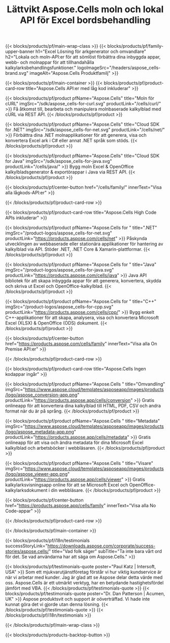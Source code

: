 ﻿---
title: Lättvikt Aspose.Cells moln och lokal API för Excel bordsbehandling
description: "Aspose.Cells Cloud erbjuder en rad SDK:er i olika programmeringsspråk, förenklar åtkomsten till Aspose.Cells REST API och förbättrar prestandan genom sin lätta design."
weight: 50
url: /sv/
---
{{< blocks/products/pf/main-wrap-class >}}
{{< blocks/products/pf/family-upper-banner h1="Excel Lösning för arkgenerator och omvandlare" h2="Lokala och moln-API:er för att sömlöst förbättra dina inbyggda appar, webb- och molnappar för att tillhandahålla kalkylarksbehandlingsfunktioner." logoImageSrc="/headers/aspose_cells-brand.svg" imageAlt="Aspose.Cells Produktfamilj" >}}

{{< blocks/products/pf/main-container >}}
{{< blocks/products/pf/product-card-row title="Aspose.Cells API:er med låg kod inkluderar" >}}

{{< blocks/products/pf/product pfName="Aspose.Cells" title="Moln för cURL" imgSrc="/sdk/aspose_cells-for-curl.svg" productLink="/cells/curl/" >}}
Få åtkomst till, bearbeta och manipulera molnbaserade kalkylblad med cURL via REST API.
{{< /blocks/products/pf/product >}}

{{< blocks/products/pf/product pfName="Aspose.Cells" title="Cloud SDK for .NET" imgSrc="/sdk/aspose_cells-for-net.svg" productLink="/cells/net/" >}}
Förbättra dina .NET molnapplikationer för att generera, visa och konvertera Excel ark i C# eller annat .NET språk som stöds.
{{< /blocks/products/pf/product >}}

{{< blocks/products/pf/product pfName="Aspose.Cells" title="Cloud SDK for Java" imgSrc="/sdk/aspose_cells-for-java.svg" productLink="/cells/java/" >}}
Bygg moln Excel & OpenOffice kalkylbladsgenerator & exportörappar i Java via REST API.
{{< /blocks/products/pf/product >}}

{{< blocks/products/pf/center-button href="/cells/family/" innerText="Visa alla lågkods-API:er" >}}

{{< /blocks/products/pf/product-card-row >}}

{{< blocks/products/pf/product-card-row title="Aspose.Cells High Code APIs inkluderar" >}}

{{< blocks/products/pf/product pfName="Aspose.Cells for " title=".NET" imgSrc="/product-logos/aspose_cells-for-net.svg" productLink="https://products.aspose.com/cells/net" >}}
Påskynda utvecklingen av webbaserade eller stationära applikationer för hantering av kalkylblad via API. Stöder .NET, .NET Core & Xamarin-plattformar.
{{< /blocks/products/pf/product >}}

{{< blocks/products/pf/product pfName="Aspose.Cells for " title="Java" imgSrc="/product-logos/aspose_cells-for-java.svg" productLink="https://products.aspose.com/cells/java" >}}
Java API bibliotek för att skapa inbyggda appar för att generera, konvertera, skydda och skriva ut Excel och OpenOffice-kalkylblad.
{{< /blocks/products/pf/product >}}

{{< blocks/products/pf/product pfName="Aspose.Cells for " title="C++" imgSrc="/product-logos/aspose_cells-for-cpp.svg" productLink="https://products.aspose.com/cells/cpp/" >}}
Bygg enkelt C++-applikationer för att skapa, analysera, visa och konvertera Microsoft Excel (XLSX) & OpenOffice (ODS) dokument.
{{< /blocks/products/pf/product >}}

{{< blocks/products/pf/center-button href="https://products.aspose.com/cells/family" innerText="Visa alla On Premise API:er" >}}

{{< /blocks/products/pf/product-card-row >}}

{{< blocks/products/pf/product-card-row title="Aspose.Cells Ingen kodappar ingår" >}}

{{< blocks/products/pf/product pfName="Aspose.Cells " title="Omvandling" imgSrc="https://www.aspose.cloud/templates/asposeapp/images/products/logo/aspose_conversion-app.png" productLink="https://products.aspose.app/cells/conversion" >}}
Gratis onlineapp för att konvertera dina kalkylblad till HTML, PDF, CSV och andra format när du är på språng.
{{< /blocks/products/pf/product >}}

{{< blocks/products/pf/product pfName="Aspose.Cells " title="Metadata" imgSrc="https://www.aspose.cloud/templates/asposeapp/images/products/logo/aspose_metadata-app.png" productLink="https://products.aspose.app/cells/metadata" >}}
Gratis onlineapp för att visa och ändra metadata för dina Microsoft Excel kalkylblad och arbetsböcker i webbläsaren.
{{< /blocks/products/pf/product >}}

{{< blocks/products/pf/product pfName="Aspose.Cells " title="Visare" imgSrc="https://www.aspose.cloud/templates/asposeapp/images/products/logo/aspose_viewer-app.png" productLink="https://products.aspose.app/cells/viewer" >}}
Gratis kalkylarksvisningsapp online för att se Microsoft Excel och OpenOffice-kalkylarksdokument i din webbläsare.
{{< /blocks/products/pf/product >}}

{{< blocks/products/pf/center-button href="https://products.aspose.app/cells/family" innerText="Visa alla No Code-appar" >}}

{{< /blocks/products/pf/product-card-row >}}

{{< /blocks/products/pf/main-container >}}

{{< blocks/products/pf/i18n/testimonials successStoryLink="https://downloads.aspose.com/corporate/success-stories/aspose.cells/" title="Vad folk säger" subTitle="Ta inte bara vårt ord för det. Se vad användarna har att säga om Aspose.Cells." >}}

{{< blocks/products/pf/testimonials-quote poster="Paul Katz | Intersoft, USA" >}}
Som ett mjukvarutjänstföretag förstår vi hur viktig kundservice är när vi arbetar med kunder. Jag är glad att se Aspose delar detta värde med oss. Aspose.Cells är ett utmärkt verktyg, har en betydande hastighetsfördel jämfört med VBA.
{{< /blocks/products/pf/testimonials-quote >}}
{{< blocks/products/pf/testimonials-quote poster="Dr. Dan Patterson | Acumen, UK" >}}
Aspose produktsvit och support är oöverträffad. Vi hade inte kunnat göra det vi gjorde utan denna lösning.
{{< /blocks/products/pf/testimonials-quote >}}
{{< /blocks/products/pf/i18n/testimonials >}}

{{< /blocks/products/pf/main-wrap-class >}}

{{< blocks/products/products-backtop-button >}}
